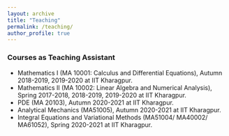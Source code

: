 ```yaml
---
layout: archive
title: "Teaching"
permalink: /teaching/
author_profile: true
---
```


<h3>Courses as Teaching Assistant</h3>

*  Mathematics I (MA 10001: Calculus and Differential Equations), Autumn 2018-2019, 2019-2020 at IIT Kharagpur.
*  Mathematics II (MA 10002: Linear Algebra and Numerical Analysis), Spring 2017-2018, 2018-2019, 2019-2020 at IIT Kharagpur.
*  PDE (MA 20103), Autumn 2020-2021 at IIT Kharagpur.
*  Analytical Mechanics (MA51005), Autumn 2020-2021 at IIT Kharagpur.
*  Integral Equations and Variational Methods (MA51004/ MA40002/ MA61052), Spring 2020-2021 at IIT Kharagpur.
